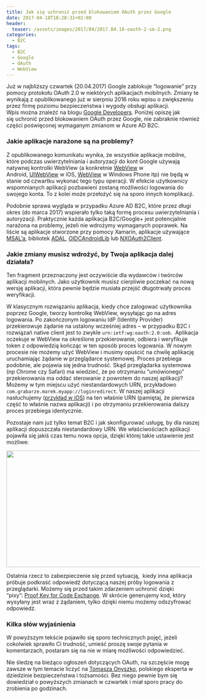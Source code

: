 ```yaml
---
title: Jak się uchronić przed blokowaniem OAuth przez Google
date: 2017-04-18T18:28:31+02:00
header:
  teaser: /assets/images/2017/04/2017.04.18-oauth-2-sm-2.png
categories:
  - B2C
tags:
  - B2C
  - Google
  - OAuth
  - WebView
---
```

Już w najbliższy czwartek (20.04.2017) Google zablokuje &#8220;logowanie&#8221; przy pomocy protokołu OAuth 2.0 w niektórych aplikacjach mobilnych. Zmiany te wynikają z opublikowanego już w sierpniu 2016 roku wpisu o zwiększeniu przez firmę poziomu bezpieczeństwa i wygody obsługi aplikacji. Wpis można znaleźć na blogu <a href="https://developers.googleblog.com/2016/08/modernizing-oauth-interactions-in-native-apps.html" target="_blank" rel="noopener noreferrer">Google Developers</a>. Poniżej opiszę jak się uchronić przed blokowaniem OAuth przez Google, nie zabraknie również części poświęconej wymaganym zmianom w Azure AD B2C.

### Jakie aplikacje narażone są na problemy?

Z opublikowanego komunikatu wynika, że wszystkie aplikacje mobilne, które podczas uwierzytelniania i autoryzacji do kont Google używają natywnej kontrolki WebView (a konkretnie <a title="" href="https://developer.android.com/reference/android/webkit/WebView.html" target="_blank" rel="noopener noreferrer">WebView</a> w Android, <a title="" href="https://developer.apple.com/reference/uikit/uiwebview" target="_blank" rel="noopener noreferrer">UIWebView</a> w iOS, <a href="https://docs.microsoft.com/en-us/uwp/api/windows.ui.xaml.controls.webview" target="_blank" rel="noopener noreferrer">WebView</a> w Windows Phone itp) nie będą w stanie od czwartku wykonać tego typu operacji. W efekcie użytkownicy wspomnianych aplikacji pozbawieni zostaną możliwości logowania do swojego konta. To z kolei może przełożyć się na sporo innych komplikacji.

Podobnie sprawa wygląda w przypadku Azure AD B2C, które przez długi okres (do marca 2017) wspierało tylko taką formę procesu uwierzytelniania i autoryzacji. Praktycznie każda aplikacja B2C/Google+ jest potencjalnie narażona na problemy, jeżeli nie wdrożymy wymaganych poprawek. Na liście są aplikacje stworzone przy pomocy Xamarin, aplikacje używające <a href="https://github.com/AzureAD/microsoft-authentication-library-for-dotnet" target="_blank" rel="noopener noreferrer">MSAL&#8217;a</a>, bibliotek <a href="https://docs.microsoft.com/en-us/azure/active-directory/develop/active-directory-authentication-libraries" target="_blank" rel="noopener noreferrer">ADAL</a>, <a href="https://github.com/kalemontes/OIDCAndroidLib" target="_blank" rel="noopener noreferrer">OIDCAndroidLib</a> lub <a href="https://github.com/nxtbgthng/OAuth2Client" target="_blank" rel="noopener noreferrer">NXOAuth2Client</a>.

### Jakie zmiany musisz wdrożyć, by Twoja aplikacja dalej działała?

Ten fragment przeznaczony jest oczywiście dla wydawców i twórców aplikacji mobilnych. Jako użytkownik musisz cierpliwie poczekać na nową wersję aplikacji, która pewnie będzie musiała przejść długotrwały proces weryfikacji.

W klasycznym rozwiązaniu aplikacja, kiedy chce zalogować użytkownika poprzez Google, tworzy kontrolkę WebView, wysyłając go na adres logowania. Po zakończonym logowaniu IdP (Identity Provider) przekierowuje żądanie na ustalony wcześniej adres &#8211; w przypadku B2C i rozwiązań native client jest to zwykle <code class="EnlighterJSRAW" data-enlighter-language="null">urn:ietf:wg:oauth:2.0:oob</code>.  Aplikacja oczekuje w WebView na określone przekierowanie, odbiera i weryfikuje token z odpowiedzią kończąc w ten sposób proces logowania. W nowym procesie nie możemy użyć WebView i musimy opuścić na chwilę aplikację uruchamiając żądanie w przeglądarce systemowej. Proces przebiega podobnie, ale pojawia się jedna trudność. Skąd przeglądarka systemowa (np Chrome czy Safari) ma wiedzieć, że po otrzymaniu &#8220;umówionego&#8221; przekierowania ma oddać sterowanie z powrotem do naszej aplikacji? Możemy w tym miejscu użyć niestandardowych URN, przykładowo <code class="EnlighterJSRAW" data-enlighter-language="null">com.grabarze.marek.myapp://loginredirect</code>. W naszej aplikacji nasłuchujemy (<a href="https://developer.apple.com/library/content/documentation/iPhone/Conceptual/iPhoneOSProgrammingGuide/Inter-AppCommunication/Inter-AppCommunication.html" target="_blank" rel="noopener noreferrer">przykład w iOS</a>) na ten właśnie URN (pamiętaj, że pierwsza część to właśnie nazwa aplikacji) i po otrzymaniu przekierowania dalszy proces przebiega identycznie.

Pozostaje nam już tylko temat B2C i jak skonfigurować usługę, by dla naszej aplikacji dopuszczała niestandardowy URN. We właściwościach aplikacji pojawiła się jakiś czas temu nowa opcja, dzięki której takie ustawienie jest możliwe:

<img class="alignnone wp-image-373 size-full" src="http://marek.grabarze.com/wp-content/uploads/2017/04/2017.04.18-B2C-URN-Settinga.png" alt="" width="987" height="304" srcset="assets/images/2017/04/2017.04.18-B2C-URN-Settinga.png 987w, assets/images/2017/04/2017.04.18-B2C-URN-Settinga-300x92.png 300w, assets/images/2017/04/2017.04.18-B2C-URN-Settinga-768x237.png 768w" sizes="(max-width: 987px) 100vw, 987px" /> 

Ostatnia rzecz to zabezpieczenie się przed sytuacją,  kiedy inna aplikacja próbuje podkraść odpowiedź dotyczącą naszej próby logowania z przeglądarki. Możemy się przed takim zdarzeniem uchronić dzięki &#8220;pixy&#8221;: <a href="https://tools.ietf.org/html/rfc7636" target="_blank" rel="noopener noreferrer">Proof Key for Code Exchange</a>. W skrócie generujemy kod, który wysyłany jest wraz z żądaniem, tylko dzięki niemu możemy odszyfrować odpowiedź.

### Kilka słów wyjaśnienia

W powyższym tekście pojawiło się sporo technicznych pojęć, jeżeli cokolwiek sprawiło Ci trudność, umieść proszę swoje pytania w komentarzach, postaram się na nie w miarę możliwości odpowiedzieć.

Nie śledzę na bieżąco ogłoszeń dotyczących OAuth, na szczęście mogę zawsze w tym temacie liczyć na <a href="https://twitter.com/tonyszko" target="_blank" rel="noopener noreferrer">Tomasza Onyszko</a>, polskiego eksperta w dziedzinie bezpieczeństwa i tożsamości. Bez niego pewnie bym się dowiedział o powyższych zmianach w czwartek i miał sporo pracy do zrobienia po godzinach.